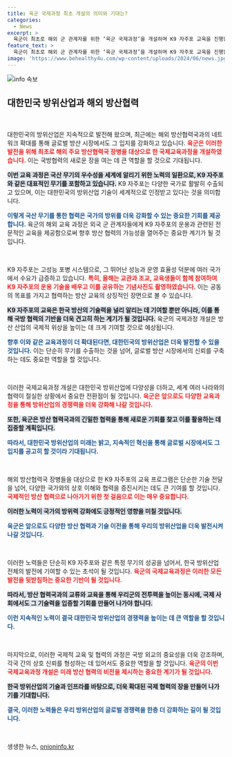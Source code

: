 ```yaml
---
title: 육군 국제과정 최초 개설의 의미와 기대는?
categories:
  - News
excerpt: >
  육군이 최초로 해외 군 관계자를 위한 ‘육군 국제과정’을 개설하며 K9 자주포 교육을 진행합니다. 방산협력과 국방 네트워크 확대의 새로운 장이 열리는데, 그 비밀은 무엇일까요? 클릭해서 확인하세요!
feature_text: >
  육군이 최초로 해외 군 관계자를 위한 ‘육군 국제과정’을 개설하며 K9 자주포 교육을 진행합니다. 방산협력과 국방 네트워크 확대의 새로운 장이 열리는데, 그 비밀은 무엇일까요? 클릭해서 확인하세요!
image: 'https://www.behealthy4u.com/wp-content/uploads/2024/06/news.jpg'
---
```


<p><img src="https://www.behealthy4u.com/wp-content/uploads/2024/06/news.jpg" alt="info 속보" /></p>

<h2 data-ke-size="size26">대한민국 방위산업과 해외 방산협력</h2>

<p data-ke-size="size16">&nbsp;</p>

<p>대한민국의 방위산업은 지속적으로 발전해 왔으며, 최근에는 해외 방산협력국과의 네트워크 확대를 통해 글로벌 방산 시장에서도 그 입지를 강화하고 있습니다. <b><span style="color: #ee2323;">육군은 이러한 발전을 위해 최초로 해외 주요 방산협력국 장병을 대상으로 한 국제교육과정을 개설하였습니다.</span></b> 이는 국방협력의 새로운 장을 여는 데 큰 역할을 할 것으로 기대됩니다.</p>

<p><b><span style="background-color: #21538527;">이번 교육 과정은 국산 무기의 우수성을 세계에 알리기 위한 노력의 일환으로, K9 자주포와 같은 대표적인 무기를 포함하고 있습니다.</span></b> K9 자주포는 다양한 국가로 활발히 수출되고 있으며, 이는 대한민국의 방위산업 기술이 세계적으로 인정받고 있다는 것을 의미합니다.</p>

<p><b><span style="color: #1a5490;">이렇게 국산 무기를 통한 협력은 국가의 방위를 더욱 강화할 수 있는 중요한 기회를 제공합니다.</span></b> 육군의 해외 교육 과정은 외국 군 관계자들에게 K9 자주포의 운용과 관련된 전문적인 교육을 제공함으로써 향후 방산 협력의 가능성을 열어주는 중요한 계기가 될 것입니다.</p>

<p data-ke-size="size16">&nbsp;</p>

<p>K9 자주포는 고성능 포병 시스템으로, 그 뛰어난 성능과 운영 효율성 덕분에 여러 국가에서 수요가 급증하고 있습니다. <b><span style="color: #ee2323;">특히, 올해는 교관과 조교, 교육생들이 함께 참여하여 K9 자주포의 운용 기술을 배우고 이를 공유하는 기념사진도 촬영하였습니다.</span></b> 이는 공동의 목표를 가지고 협력하는 방산 교육의 상징적인 장면으로 볼 수 있습니다.</p>

<p><b><span style="background-color: #21538527;">K9 자주포의 교육은 한국 방산의 기술력을 널리 알리는 데 기여할 뿐만 아니라, 이를 통해 국방 협력의 기반을 더욱 견고히 하는 계기가 될 것입니다.</span></b> 육군의 국제과정 개설은 방산 산업의 국제적 위상을 높이는 데 크게 기여할 것으로 예상됩니다.</p>

<p><b><span style="color: #1a5490;">향후 이와 같은 교육과정이 더 확대된다면, 대한민국의 방위산업은 더욱 발전할 수 있을 것입니다.</span></b> 이는 단순히 무기를 수출하는 것을 넘어, 글로벌 방산 시장에서의 신뢰를 구축하는 데도 중요한 역할을 할 것입니다.</p>

<p data-ke-size="size16">&nbsp;</p>

<p>이러한 국제교육과정 개설은 대한민국 방위산업에 다양성을 더하고, 세계 여러 나라와의 협력이 절실한 상황에서 중요한 전환점이 될 것입니다. <b><span style="color: #ee2323;">육군은 앞으로도 다양한 교육과정을 통해 방위산업의 경쟁력을 더욱 강화해 나갈 것입니다.</span></b> </p>

<p><b><span style="background-color: #21538527;">또한, 육군은 방산 협력국과의 긴밀한 협력을 통해 새로운 기회를 찾고 이를 활용하는 데 집중할 계획입니다.</span></b> </p>

<p><b><span style="color: #1a5490;">따라서, 대한민국 방위산업의 미래는 밝고, 지속적인 혁신을 통해 글로벌 시장에서도 그 입지를 공고히 할 것이라 기대됩니다.</span></b> </p>

<p data-ke-size="size16">&nbsp;</p>

<p>해외 방산협력국 장병들을 대상으로 한 K9 자주포의 교육 프로그램은 단순한 기술 전달을 넘어, 다양한 국가와의 상호 이해와 협력을 증진시키는 데도 큰 기여를 할 것입니다. <b><span style="color: #ee2323;">국제적인 방산 협력으로 나아가기 위한 첫 걸음으로 이는 매우 중요합니다.</span></b> </p>

<p><b><span style="background-color: #21538527;">이러한 노력이 국가의 방위력 강화에도 긍정적인 영향을 미칠 것입니다.</span></b></p>

<p><b><span style="color: #1a5490;">육군은 앞으로도 다양한 방산 협력과 기술 이전을 통해 우리의 방위산업을 더욱 발전시켜 나갈 것입니다.</span></b></p>

<p data-ke-size="size16">&nbsp;</p>

<p>이러한 노력들은 단순히 K9 자주포와 같은 특정 무기의 성공을 넘어서, 한국 방위산업 전체의 발전에 기여할 수 있는 초석이 될 것입니다. <b><span style="color: #ee2323;">육군의 국제교육과정은 이러한 모든 발전을 뒷받침하는 중요한 기반이 될 것입니다.</span></b> </p>

<p><b><span style="background-color: #21538527;">따라서, 방산 협력국과의 교류와 교육을 통해 우리군의 전투력을 높이는 동시에, 국제 사회에서도 그 기술력을 입증할 기회를 만들어 나가야 합니다.</span></b> </p>

<p><b><span style="color: #1a5490;">이런 지속적인 노력이 결국 대한민국 방위산업의 경쟁력을 높이는 데 큰 역할을 할 것입니다.</span></b> </p>

<p data-ke-size="size16">&nbsp;</p>

<p>마지막으로, 이러한 국제적 교육 및 협력의 과정은 국방 외교의 중요성을 더욱 강조하며, 각국 간의 상호 신뢰를 형성하는 데 있어서도 중요한 역할을 할 것입니다. <b><span style="color: #ee2323;">육군의 이번 국제교육과정 개설은 미래 방산 협력의 비전을 제시하는 중요한 계기가 될 것입니다.</span></b> </p>

<p><b><span style="background-color: #21538527;">한국 방위산업의 기술과 인프라를 바탕으로, 더욱 확대된 국제 협력의 장을 만들어 나가기를 기대합니다.</span></b> </p>

<p><b><span style="color: #1a5490;">결국, 이러한 노력들은 우리 방위산업의 글로벌 경쟁력을 한층 더 강화하는 길이 될 것입니다.</span></b> </p>

<p data-ke-size="size16">&nbsp;</p>
생생한 뉴스, <a href="https://onioninfo.kr" rel="dofollow">onioninfo.kr</a>


